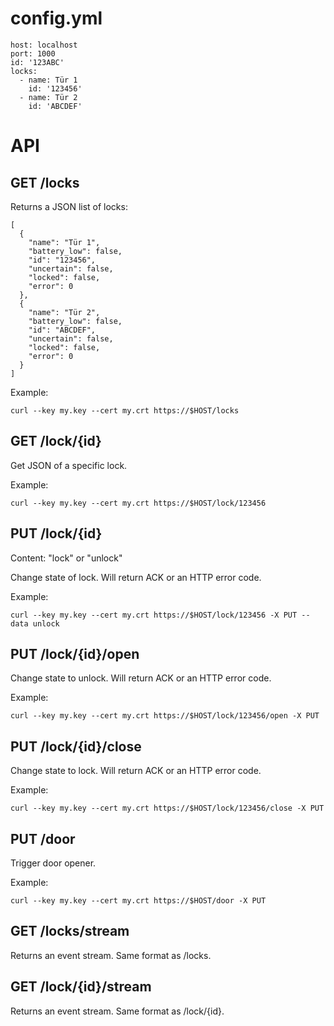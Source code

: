 # config.yml

    host: localhost
    port: 1000
    id: '123ABC'
    locks:
      - name: Tür 1
        id: '123456'
      - name: Tür 2
        id: 'ABCDEF'

# API

## GET /locks

Returns a JSON list of locks:

    [
      {
        "name": "Tür 1",
        "battery_low": false,
        "id": "123456",
        "uncertain": false,
        "locked": false,
        "error": 0
      },
      {
        "name": "Tür 2",
        "battery_low": false,
        "id": "ABCDEF",
        "uncertain": false,
        "locked": false,
        "error": 0
      }
    ]

Example:

    curl --key my.key --cert my.crt https://$HOST/locks

## GET /lock/{id}

Get JSON of a specific lock.

Example:

    curl --key my.key --cert my.crt https://$HOST/lock/123456

## PUT /lock/{id}

Content: "lock" or "unlock"

Change state of lock. Will return ACK or an HTTP error code.

Example:

    curl --key my.key --cert my.crt https://$HOST/lock/123456 -X PUT --data unlock

## PUT /lock/{id}/open

Change state to unlock. Will return ACK or an HTTP error code.

Example:

    curl --key my.key --cert my.crt https://$HOST/lock/123456/open -X PUT 
    
## PUT /lock/{id}/close

Change state to lock. Will return ACK or an HTTP error code.

Example:

    curl --key my.key --cert my.crt https://$HOST/lock/123456/close -X PUT 
    
## PUT /door

Trigger door opener.

Example:

    curl --key my.key --cert my.crt https://$HOST/door -X PUT

## GET /locks/stream

Returns an event stream. Same format as /locks.

## GET /lock/{id}/stream

Returns an event stream. Same format as /lock/{id}.

